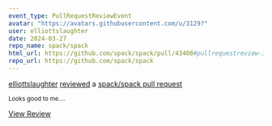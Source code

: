 ```yaml
---
event_type: PullRequestReviewEvent
avatar: "https://avatars.githubusercontent.com/u/3129?"
user: elliottslaughter
date: 2024-03-27
repo_name: spack/spack
html_url: https://github.com/spack/spack/pull/43408#pullrequestreview-1964907848
repo_url: https://github.com/spack/spack
---
```


<a href='https://github.com/elliottslaughter' target='_blank'>elliottslaughter</a> <a href='https://github.com/spack/spack/pull/43408#pullrequestreview-1964907848' target='_blank'>reviewed</a> a <a href='https://github.com/spack/spack/pull/43408' target='_blank'>spack/spack pull request</a>

<small>Looks good to me....</small>

<a href='https://github.com/spack/spack/pull/43408#pullrequestreview-1964907848' target='_blank'>View Review</a>